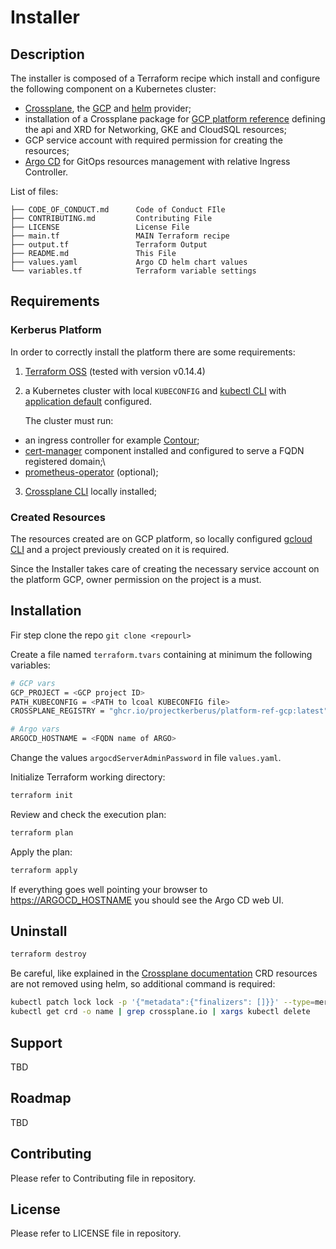 # Installer

## Description

The installer is composed of a Terraform recipe which install and configure the following component on a Kubernetes cluster:

- [Crossplane](https://github.com/crossplane/crossplane), the [GCP](https://github.com/crossplane/provider-gcp) and [helm](https://github.com/crossplane-contrib/provider-helm) provider;
- installation of a Crossplane package for [GCP platform reference](https://github.com/idallaserra/platform-ref-gcp) defining the api and XRD for Networking, GKE and CloudSQL resources;
- GCP service account with required permission for creating the resources;
- [Argo CD](https://argoproj.github.io/projects/argo-cd) for GitOps resources management with relative Ingress Controller.

List of files:

```console
├── CODE_OF_CONDUCT.md      Code of Conduct FIle
├── CONTRIBUTING.md         Contributing File
├── LICENSE                 License File
├── main.tf                 MAIN Terraform recipe
├── output.tf               Terraform Output
├── README.md               This File 
├── values.yaml             Argo CD helm chart values
└── variables.tf            Terraform variable settings
```


## Requirements

### Kerberus Platform

In order to correctly install the platform there are some requirements:

1. [Terraform OSS](https://www.terraform.io/downloads.html) (tested with version v0.14.4)

2. a Kubernetes cluster with local `KUBECONFIG` and [kubectl CLI](https://kubernetes.io/docs/reference/kubectl/) with [application default](https://cloud.google.com/sdk/gcloud/reference/auth/application-default/login) configured.

    The cluster must run:

- an ingress controller for example [Contour](https://projectcontour.io/);
- [cert-manager](https://cert-manager.io/docs/) component installed and configured to serve a FQDN registered domain;\
- [prometheus-operator](https://github.com/prometheus-operator/prometheus-operator) (optional);

3. [Crossplane CLI](https://crossplane.io/docs/v1.0/getting-started/install-configure.html#install-crossplane-cli) locally installed;

### Created Resources

The resources created are on GCP platform, so locally configured [gcloud CLI](https://cloud.google.com/sdk/gcloud) and a project previously created on it is required.

Since the Installer takes care of creating the necessary service account on the platform GCP, owner permission on the project is a must.

## Installation

Fir step clone the repo 
`git clone <repourl>`

Create a file named `terraform.tvars` containing at minimum the following variables:

```bash
# GCP vars
GCP_PROJECT = <GCP project ID>
PATH_KUBECONFIG = <PATH to lcoal KUBECONFIG file>
CROSSPLANE_REGISTRY = "ghcr.io/projectkerberus/platform-ref-gcp:latest"

# Argo vars
ARGOCD_HOSTNAME = <FQDN name of ARGO>
```

Change the values `argocdServerAdminPassword` in file `values.yaml`.

Initialize Terraform working directory:

```bash
terraform init
```

Review and check the execution plan:

```bash
terraform plan
```

Apply the plan:

```bash
terraform apply
```

If everything goes well pointing your browser to <https://ARGOCD_HOSTNAME> you should see the Argo CD web UI.

## Uninstall

```bash
terraform destroy
```

Be careful, like explained in the [Crossplane documentation](https://crossplane.io/docs/v1.0/getting-started/install-configure.html#install-crossplane-cli) CRD resources are not removed using helm, so additional command is required:

```bash
kubectl patch lock lock -p '{"metadata":{"finalizers": []}}' --type=merge
kubectl get crd -o name | grep crossplane.io | xargs kubectl delete
```
## Support

TBD
## Roadmap

TBD
## Contributing

Please refer to Contributing file in repository.

## License

Please refer to LICENSE file in repository.
  